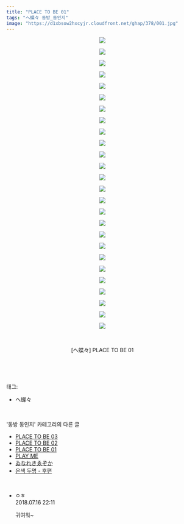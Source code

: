 ```yaml
---
title: "PLACE TO BE 01"
tags: "ヘ蝶々 동방_동인지"
image: "https://d1xbsow2hxcyjr.cloudfront.net/ghap/378/001.jpg"
---
```

<div class="article">
<p style="text-align: center; clear: none; float: none;"><img src="{{ site.imgserver10 }}/ghap/378/001.jpg"/></p>
<p style="text-align: center; clear: none; float: none;"><img src="{{ site.imgserver10 }}/ghap/378/002.jpg"/></p>
<p style="text-align: center; clear: none; float: none;"><img src="{{ site.imgserver10 }}/ghap/378/003.jpg"/></p>
<p style="text-align: center; clear: none; float: none;"><img src="{{ site.imgserver10 }}/ghap/378/004.jpg"/></p>
<p style="text-align: center; clear: none; float: none;"><img src="{{ site.imgserver10 }}/ghap/378/005.jpg"/></p>
<p style="text-align: center; clear: none; float: none;"><img src="{{ site.imgserver10 }}/ghap/378/006.jpg"/></p>
<p style="text-align: center; clear: none; float: none;"><img src="{{ site.imgserver10 }}/ghap/378/007.jpg"/></p>
<p style="text-align: center; clear: none; float: none;"><img src="{{ site.imgserver10 }}/ghap/378/008.jpg"/></p>
<p style="text-align: center; clear: none; float: none;"><img src="{{ site.imgserver10 }}/ghap/378/009.jpg"/></p>
<p style="text-align: center; clear: none; float: none;"><img src="{{ site.imgserver10 }}/ghap/378/010.jpg"/></p>
<p style="text-align: center; clear: none; float: none;"><img src="{{ site.imgserver10 }}/ghap/378/011.jpg"/></p>
<p style="text-align: center; clear: none; float: none;"><img src="{{ site.imgserver10 }}/ghap/378/012.jpg"/></p>
<p style="text-align: center; clear: none; float: none;"><img src="{{ site.imgserver10 }}/ghap/378/013.jpg"/></p>
<p style="text-align: center; clear: none; float: none;"><img src="{{ site.imgserver10 }}/ghap/378/014.jpg"/></p>
<p style="text-align: center; clear: none; float: none;"><img src="{{ site.imgserver10 }}/ghap/378/015.jpg"/></p>
<p style="text-align: center; clear: none; float: none;"><img src="{{ site.imgserver10 }}/ghap/378/016.jpg"/></p>
<p style="text-align: center; clear: none; float: none;"><img src="{{ site.imgserver10 }}/ghap/378/017.jpg"/></p>
<p style="text-align: center; clear: none; float: none;"><img src="{{ site.imgserver10 }}/ghap/378/018.jpg"/></p>
<p style="text-align: center; clear: none; float: none;"><img src="{{ site.imgserver10 }}/ghap/378/019.jpg"/></p>
<p style="text-align: center; clear: none; float: none;"><img src="{{ site.imgserver10 }}/ghap/378/020.jpg"/></p>
<p style="text-align: center; clear: none; float: none;"><img src="{{ site.imgserver10 }}/ghap/378/021.jpg"/></p>
<p style="text-align: center; clear: none; float: none;"><img src="{{ site.imgserver10 }}/ghap/378/022.jpg"/></p>
<p style="text-align: center; clear: none; float: none;"><img src="{{ site.imgserver10 }}/ghap/378/023.jpg"/></p>
<p style="text-align: center; clear: none; float: none;"><img src="{{ site.imgserver10 }}/ghap/378/024.jpg"/></p>
<p style="text-align: center; clear: none; float: none;"><img src="{{ site.imgserver10 }}/ghap/378/025.jpg"/></p>
<p style="text-align: center; clear: none; float: none;"><img src="{{ site.imgserver10 }}/ghap/378/026.jpg"/></p>
<p style="text-align: center; clear: none; float: none;"><br/></p>
<p style="text-align: center; clear: none; float: none;">[ヘ蝶々] PLACE TO BE 01</p>
<p><br/></p>
</div><br/>
<div class="tagTrail">
<p>태그: </p>
<ul>
<li>ヘ蝶々</li>
</ul>
</div><br/>
<div class="another">
<p>'동방 동인지' 카테고리의 다른 글</p>
<ul>
<li><a href="/ghap_380">PLACE TO BE 03</a></li>
<li><a href="/ghap_379">PLACE TO BE 02</a></li>
<li><a href="/ghap_378">PLACE TO BE 01</a></li>
<li><a href="/ghap_377">PLAY ME</a></li>
<li><a href="/ghap_376">ゐなれきゑぞか</a></li>
<li><a href="/ghap_375">은색 두명 - 후편</a></li>
</ul>
</div><br/>
<div class="cb_module cb_fluid">
<div class="cb_wrt cb_profile">
<div class="comment">
<ul>
<li class="cb_thumb_off" id="comment15288158">
<div class="cb_comment_area">
<div class="cb_info_area">
<div class="cb_section">
<span class="cb_nick_name">ㅇㅎ</span>
</div>
<div class="cb_section">
<span class="cb_date">2018.07.16 22:11 </span>
</div>
</div>
<div class="cb_dsc_comment">
<p class="cb_dsc">
											귀여워~
										</p>
</div>
</div></li>
</ul>
</div>
</div><!-- commentList close -->
</div><br/>
